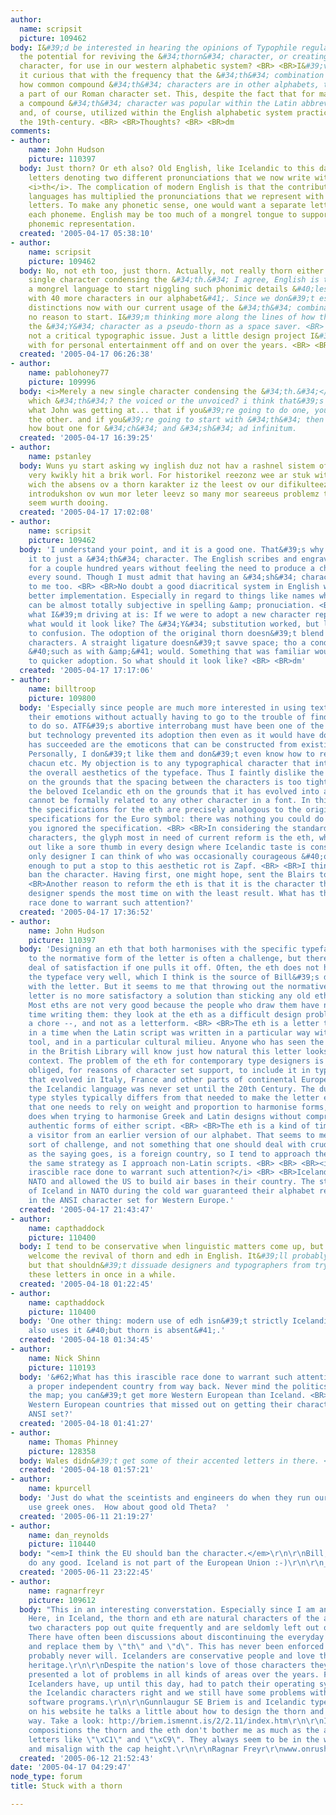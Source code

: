 ```yaml
---
author:
  name: scripsit
  picture: 109462
body: I&#39;d be interested in hearing the opinions of Typophile regulars concerning
  the potential for reviving the &#34;thorn&#34; character, or creating a new &#34;thorn-like&#34;
  character, for use in our western alphabetic system? <BR> <BR>I&#39;ve always found
  it curious that with the frequency that the &#34;th&#34; combination occurs, and
  how common compound &#34;th&#34; characters are in other alphabets, that it isn&#39;t
  a part of our Roman character set. This, despite the fact that for many centuries
  a compound &#34;th&#34; character was popular within the Latin abbreviatory system;
  and, of course, utilized within the English alphabetic system practically up till
  the 19th-century. <BR> <BR>Thoughts? <BR> <BR>dm
comments:
- author:
    name: John Hudson
    picture: 110397
  body: Just thorn? Or eth also? Old English, like Icelandic to this day, had two
    letters denoting two different pronunciations that we now write with the pseudo-digraph
    <i>th</i>. The complication of modern English is that the contribution of other
    languages has multiplied the pronunciations that we represent with this pair of
    letters. To make any phonetic sense, one would want a separate letter to represent
    each phoneme. English may be too much of a mongrel tongue to support such systematic
    phonemic representation.
  created: '2005-04-17 05:38:10'
- author:
    name: scripsit
    picture: 109462
  body: No, not eth too, just thorn. Actually, not really thorn either. Merely a new
    single character condensing the &#34;th.&#34; I agree, English is too much of
    a mongrel language to start niggling such phonimic details &#40;lest we end up
    with 40 more characters in our alphabet&#41;. Since we don&#39;t establish such
    distinctions now with our current usage of the &#34;th&#34; combination I see
    no reason to start. I&#39;m thinking more along the lines of how the English employed
    the &#34;Y&#34; character as a pseudo-thorn as a space saver. <BR> <BR>Certainly
    not a critical typographic issue. Just a little design project I&#39;ve flirted
    with for personal entertainment off and on over the years. <BR> <BR>dm
  created: '2005-04-17 06:26:38'
- author:
    name: pablohoney77
    picture: 109996
  body: <i>Merely a new single character condensing the &#34;th.&#34;</i> <BR> <BR>but
    which &#34;th&#34;? the voiced or the unvoiced? i think that&#39;s the whole of
    what John was getting at... that if you&#39;re going to do one, you should do
    the other. and if you&#39;re going to start with &#34;th&#34; then why stop there?
    how bout one for &#34;ch&#34; and &#34;sh&#34; ad infinitum.
  created: '2005-04-17 16:39:25'
- author:
    name: pstanley
  body: Wuns yu start asking wy inglish duz not hav a rashnel sistem of speling, yu
    very kwikly hit a brik worl. For historikel reezonz wee ar stuk with a mes, in
    wich the absens ov a thorn karakter iz the leest ov our difikulteez. Peesmeel
    introdukshon ov wun mor leter leevz so many mor seareeus problemz that it duzznt
    seem wurth dooing.
  created: '2005-04-17 17:02:08'
- author:
    name: scripsit
    picture: 109462
  body: 'I understand your point, and it is a good one. That&#39;s why I would limit
    it to just a &#34;th&#34; character. The English scribes and engravers used one
    for a couple hundred years without feeling the need to produce a character for
    every sound. Though I must admit that having an &#34;sh&#34; character is appealing
    to me too. <BR> <BR>No doubt a good diacritical system in English would be a much
    better implementation. Especially in regard to things like names which in English
    can be almost totally subjective in spelling &amp; pronuciation. <BR> <BR>I guess
    what I&#39;m driving at is: If we were to adopt a new character representing &#34;th&#34;
    what would it look like? The &#34;Y&#34; substitution worked, but lends itself
    to confusion. The odoption of the original thorn doesn&#39;t blend well with roman
    characters. A straight ligature doesn&#39;t savve space; tho a condensed ligature
    &#40;such as with &amp;&#41; would. Something that was familiar would lend itself
    to quicker adoption. So what should it look like? <BR> <BR>dm'
  created: '2005-04-17 17:17:06'
- author:
    name: billtroop
    picture: 109800
  body: 'Especially since people are much more interested in using text to express
    their emotions without actually having to go to the trouble of finding the words
    to do so. ATF&#39;s abortive interrobang must have been one of the first efforts
    but technology prevented its adoption then even as it would have done now. What
    has succeeded are the emoticons that can be constructed from existing characters.
    Personally, I don&#39;t like them and don&#39;t even know how to read them but
    chacun etc. My objection is to any typographical character that interferes with
    the overall aesthetics of the typeface. Thus I faintly dislike the German ch simply
    on the grounds that the spacing between the characters is too tight, and I deplore
    the beloved Icelandic eth on the grounds that it has evolved into a shape that
    cannot be formally related to any other character in a font. In this respect,
    the specifications for the eth are precisely analogous to the original formal
    specifications for the Euro symbol: there was nothing you could do with it, unless
    you ignored the specification. <BR> <BR>In considering the standard PS set of
    characters, the glyph most in need of current reform is the eth, which sticks
    out like a sore thumb in every design where Icelandic taste is consulted. The
    only designer I can think of who was occasionally courageous &#40;or sneaky&#41;
    enough to put a stop to this aesthetic rot is Zapf. <BR> <BR>I think the EU should
    ban the character. Having first, one might hope, sent the Blairs to Elba. <BR>
    <BR>Another reason to reform the eth is that it is the character the typeface
    designer spends the most time on with the least result. What has this irascible
    race done to warrant such attention?'
  created: '2005-04-17 17:36:52'
- author:
    name: John Hudson
    picture: 110397
  body: 'Designing an eth that both harmonises with the specific typeface and conforms
    to the normative form of the letter is often a challenge, but there is a great
    deal of satisfaction if one pulls it off. Often, the eth does not harmonise with
    the typeface very well, which I think is the source of Bill&#39;s dissatisfaction
    with the letter. But it seems to me that throwing out the normative form of the
    letter is no more satisfactory a solution than sticking any old eth in a typeface.
    Most eths are not very good because the people who draw them have not spent any
    time writing them: they look at the eth as a difficult design problem -- and as
    a chore --, and not as a letterform. <BR> <BR>The eth is a letter that originates
    in a time when the Latin script was written in a particular way with particular
    tool, and in a particular cultural milieu. Anyone who has seen the Beowulf manuscript
    in the British Library will know just how natural this letter looks in its original
    context. The problem of the eth for contemporary type designers is that we are
    obliged, for reasons of character set support, to include it in typefaces in styles
    that evolved in Italy, France and other parts of continental Europe, and in which
    the Icelandic language was never set until the 20th Century. The ductus of these
    type styles typically differs from that needed to make the letter eth, which means
    that one needs to rely on weight and proportion to harmonise forms, much as one
    does when trying to harmonise Greek and Latin designs without compromising the
    authentic forms of either script. <BR> <BR>The eth is a kind of time traveller:
    a visitor from an earlier version of our alphabet. That seems to me to be an interesting
    sort of challenge, and not something that one should deal with crudely. The past,
    as the saying goes, is a foreign country, so I tend to approach the eth with much
    the same strategy as I approach non-Latin scripts. <BR> <BR> <BR><i>What has this
    irascible race done to warrant such attention?</i> <BR> <BR>Icelanders? They joined
    NATO and allowed the US to build air bases in their country. The strategic importance
    of Iceland in NATO during the cold war guaranteed their alphabet representation
    in the ANSI character set for Western Europe.'
  created: '2005-04-17 21:43:47'
- author:
    name: capthaddock
    picture: 110400
  body: I tend to be conservative when linguistic matters come up, but I&#39;d wholeheartedly
    welcome the revival of thorn and edh in English. It&#39;ll probably never happen,
    but that shouldn&#39;t dissuade designers and typographers from trying to sneak
    these letters in once in a while.
  created: '2005-04-18 01:22:45'
- author:
    name: capthaddock
    picture: 110400
  body: 'One other thing: modern use of edh isn&#39;t strictly Icelandic. Faroese
    also uses it &#40;but thorn is absent&#41;.'
  created: '2005-04-18 01:34:45'
- author:
    name: Nick Shinn
    picture: 110193
  body: '&#62;What has this irascible race done to warrant such attention?  <BR> <BR>They&#39;re
    a proper independent country from way back. Never mind the politics, consider
    the map; you can&#39;t get more Western European than Iceland. <BR> <BR>Are there
    Western European countries that missed out on getting their characters into the
    ANSI set?'
  created: '2005-04-18 01:41:27'
- author:
    name: Thomas Phinney
    picture: 128358
  body: Wales didn&#39;t get some of their accented letters in there. <BR> <BR>T
  created: '2005-04-18 01:57:21'
- author:
    name: kpurcell
  body: 'Just do what the sceintists and engineers do when they run our of roman letters:
    use greek ones.  How about good old Theta?  '
  created: '2005-06-11 21:19:27'
- author:
    name: dan_reynolds
    picture: 110440
  body: "<em>I think the EU should ban the character.</em>\r\n\r\nBill, that wouldn't
    do any good. Iceland is not part of the European Union :-)\r\n\r\n__\r\nwww.typeoff.de"
  created: '2005-06-11 23:22:45'
- author:
    name: ragnarfreyr
    picture: 109612
  body: "This in an interesting converstation. Especially since I am an Icelander.
    Here, in Iceland, the thorn and eth are natural characters of the alphabet. The
    two characters pop out quite frequently and are seldomly left out of a sentence.
    There have often been discussions about discontinuing the everyday use of them
    and replace them by \"th\" and \"d\". This has never been enforced though and
    probably never will. Icelanders are conservative people and love their language
    heritage.\r\n\r\nDespite the nation's love of those characters they have unfortunately
    presented a lot of problems in all kinds of areas over the years. For example
    Icelanders have, up until this day, had to patch their operating system to get
    the Icelandic characters right and we still have some problems with them in particular
    software programs.\r\n\r\nGunnlaugur SE Briem is and Icelandic type designer and
    on his website he talks a little about how to design the thorn and eth in a right
    way. Take a look: http://briem.ismennt.is/2/2.11/index.htm\r\n\r\nIn my typographical
    compositions the thorn and the eth don't bother me as much as the accented capital
    letters like \"\xC1\" and \"\xC9\". They always seem to be in the way somehow
    and misalign with the cap height.\r\n\r\nRagnar Freyr\r\nwww.onrushdesign.com\r\nwww.formislandia.com"
  created: '2005-06-12 21:52:43'
date: '2005-04-17 04:29:47'
node_type: forum
title: Stuck with a thorn

---
```

